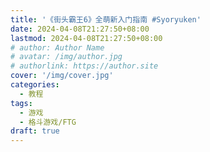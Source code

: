 ```yaml
---
title: '《街头霸王6》全萌新入门指南 #Syoryuken'
date: 2024-04-08T21:27:50+08:00
lastmod: 2024-04-08T21:27:50+08:00
# author: Author Name
# avatar: /img/author.jpg
# authorlink: https://author.site
cover: '/img/cover.jpg'
categories:
  - 教程
tags:
  - 游戏
  - 格斗游戏/FTG
draft: true
---
```


